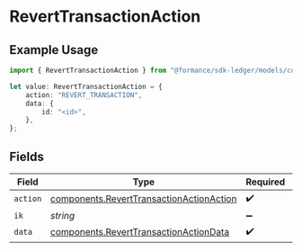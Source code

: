 # RevertTransactionAction

## Example Usage

```typescript
import { RevertTransactionAction } from "@formance/sdk-ledger/models/components";

let value: RevertTransactionAction = {
    action: "REVERT_TRANSACTION",
    data: {
        id: "<id>",
    },
};
```

## Fields

| Field                                                                                                | Type                                                                                                 | Required                                                                                             | Description                                                                                          |
| ---------------------------------------------------------------------------------------------------- | ---------------------------------------------------------------------------------------------------- | ---------------------------------------------------------------------------------------------------- | ---------------------------------------------------------------------------------------------------- |
| `action`                                                                                             | [components.RevertTransactionActionAction](../../models/components/reverttransactionactionaction.md) | :heavy_check_mark:                                                                                   | N/A                                                                                                  |
| `ik`                                                                                                 | *string*                                                                                             | :heavy_minus_sign:                                                                                   | N/A                                                                                                  |
| `data`                                                                                               | [components.RevertTransactionActionData](../../models/components/reverttransactionactiondata.md)     | :heavy_check_mark:                                                                                   | N/A                                                                                                  |